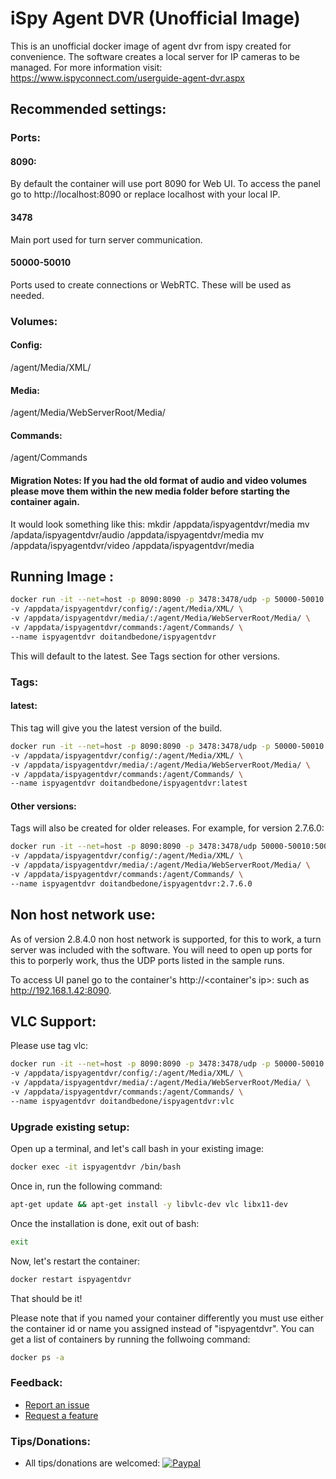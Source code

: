 # iSpy Agent DVR (Unofficial Image)
This is an unofficial docker image of agent dvr from ispy created for convenience. The software creates a local server for IP cameras to be managed. For more information visit:
https://www.ispyconnect.com/userguide-agent-dvr.aspx

## Recommended settings:
### Ports:
#### 8090: 
By default the container will use port 8090 for Web UI. To access the panel go to http://localhost:8090 or replace localhost with your local IP.

#### 3478
Main port used for turn server communication.

#### 50000-50010
Ports used to create connections or WebRTC. These will be used as needed.

### Volumes:
#### Config: 
/agent/Media/XML/
#### Media: 
/agent/Media/WebServerRoot/Media/
#### Commands:
/agent/Commands

#### Migration Notes: If you had the old format of audio and video volumes please move them within the new media folder before starting the container again.
It would look something like this:
mkdir /appdata/ispyagentdvr/media
mv /apdata/ispyagentdvr/audio /appdata/ispyagentdvr/media
mv /appdata/ispyagentdvr/video /appdata/ispyagentdvr/media

## Running Image :
```bash
docker run -it --net=host -p 8090:8090 -p 3478:3478/udp -p 50000-50010:50000-50010/udp \
-v /appdata/ispyagentdvr/config/:/agent/Media/XML/ \
-v /appdata/ispyagentdvr/media/:/agent/Media/WebServerRoot/Media/ \
-v /appdata/ispyagentdvr/commands:/agent/Commands/ \
--name ispyagentdvr doitandbedone/ispyagentdvr
```
This will default to the latest. See Tags section for other versions.

### Tags:
#### latest:
This tag will give you the latest version of the build.
```bash
docker run -it --net=host -p 8090:8090 -p 3478:3478/udp -p 50000-50010:50000-50010/udp \
-v /appdata/ispyagentdvr/config/:/agent/Media/XML/ \
-v /appdata/ispyagentdvr/media/:/agent/Media/WebServerRoot/Media/ \
-v /appdata/ispyagentdvr/commands:/agent/Commands/ \
--name ispyagentdvr doitandbedone/ispyagentdvr:latest
```

#### Other versions:
Tags will also be created for older releases.
For example, for version 2.7.6.0:
```bash
docker run -it --net=host -p 8090:8090 -p 3478:3478/udp 50000-50010:50000-50010/udp \
-v /appdata/ispyagentdvr/config/:/agent/Media/XML/ \
-v /appdata/ispyagentdvr/media/:/agent/Media/WebServerRoot/Media/ \
-v /appdata/ispyagentdvr/commands:/agent/Commands/ \
--name ispyagentdvr doitandbedone/ispyagentdvr:2.7.6.0
```

## Non host network use:
As of version 2.8.4.0 non host network is supported, for this to work, a turn server was included with the software. You will need to open up ports for this to porperly work, thus the UDP ports listed in the sample runs. 

To access UI panel go to the container's http://<container's ip>:<port> such as http://192.168.1.42:8090.
## VLC Support:
Please use tag vlc:
```bash
docker run -it --net=host -p 8090:8090 -p 3478:3478/udp -p 50000-50010:50000-50010/udp \
-v /appdata/ispyagentdvr/config/:/agent/Media/XML/ \
-v /appdata/ispyagentdvr/media/:/agent/Media/WebServerRoot/Media/ \
-v /appdata/ispyagentdvr/commands:/agent/Commands/ \
--name ispyagentdvr doitandbedone/ispyagentdvr:vlc
```

### Upgrade existing setup:
Open up a terminal, and let's call bash in your existing image:
```bash
docker exec -it ispyagentdvr /bin/bash
```
Once in, run the following command:
```bash
apt-get update && apt-get install -y libvlc-dev vlc libx11-dev
```
Once the installation is done, exit out of bash:
```bash
exit
```
Now, let's restart the container:
```bash
docker restart ispyagentdvr
```
That should be it!

Please note that if you named your container differently you must use either the container id or name you assigned instead of "ispyagentdvr". You can get a list of containers by running the follwoing command:
```bash
docker ps -a
```

### Feedback:
- [Report an issue](https://github.com/doitandbedone/ispyagentdvr-docker/issues/new?assignees=&labels=bug&template=bug_report.md)
- [Request a feature](https://github.com/doitandbedone/ispyagentdvr-docker/issues/new?assignees=&labels=enhancement&template=feature_request.md)

### Tips/Donations:
- All tips/donations are welcomed: [![Paypal](https://www.paypalobjects.com/en_US/i/btn/btn_donateCC_LG.gif)](https://www.paypal.com/cgi-bin/webscr?cmd=_donations&business=ADN2P5FBEBMZ4&item_name=All+tips%2Fcontributions+are+welcomed+and+will+fuel+development%21&currency_code=USD)
 

